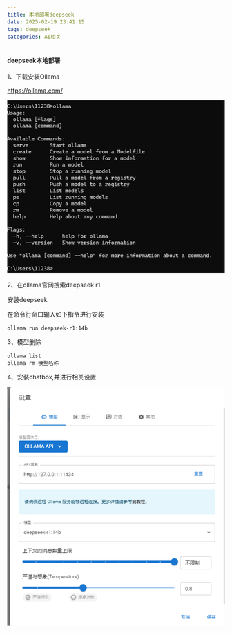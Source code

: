 ```yaml
---
title: 本地部署deepseek
date: 2025-02-19 23:41:15
tags: deepseek
categories: AI相关
---
```


#### deepseek本地部署

1、下载安装Ollama

https://ollama.com/

![image-20250218232534422](./本地部署deepseek/image-20250218232534422.png)

2、在ollama官网搜索deepseek r1

安装deepseek

在命令行窗口输入如下指令进行安装

```
ollama run deepseek-r1:14b
```

3、模型删除

```
ollama list
ollama rm 模型名称
```



4、安装chatbox,并进行相关设置

![image-20250219014235089](./本地部署deepseek/image-20250219014235089.png)
